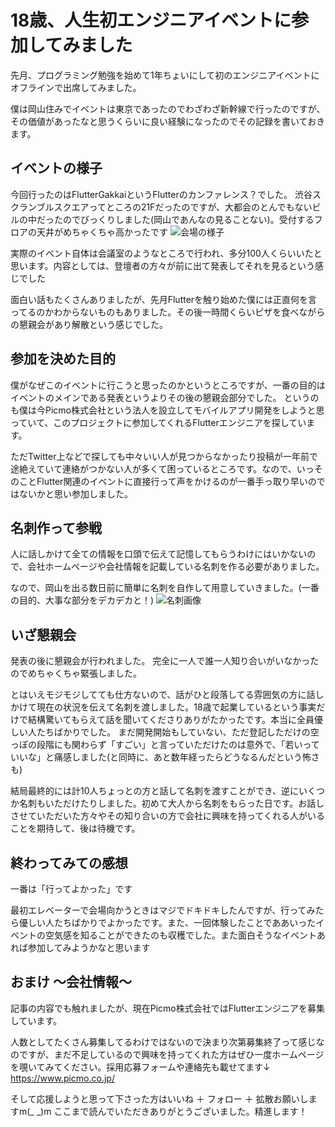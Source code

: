# 18歳、人生初エンジニアイベントに参加してみました
先月、プログラミング勉強を始めて1年ちょいにして初のエンジニアイベントにオフラインで出席してみました。

僕は岡山住みでイベントは東京であったのでわざわざ新幹線で行ったのですが、その価値があったなと思うくらいに良い経験になったのでその記録を書いておきます。

## イベントの様子
今回行ったのはFlutterGakkaiというFlutterのカンファレンス？でした。
渋谷スクランブルスクエアってところの21Fだったのですが、大都会のとんでもないビルの中だったのでびっくりしました(岡山であんなの見ることない)。受付するフロアの天井がめちゃくちゃ高かったです
![会場の様子](https://i.imgur.com/7xsD8KV.png)

実際のイベント自体は会議室のようなところで行われ、多分100人くらいいたと思います。内容としては、登壇者の方々が前に出て発表してそれを見るという感じでした

面白い話もたくさんありましたが、先月Flutterを触り始めた僕には正直何を言ってるのかわからないものもありました。その後一時間くらいピザを食べながらの懇親会があり解散という感じでした。

## 参加を決めた目的
僕がなぜこのイベントに行こうと思ったのかというところですが、一番の目的はイベントのメインである発表というよりその後の懇親会部分でした。
というのも僕は今Picmo株式会社という法人を設立してモバイルアプリ開発をしようと思っていて、このプロジェクトに参加してくれるFlutterエンジニアを探しています。

ただTwitter上などで探しても中々いい人が見つからなかったり投稿が一年前で途絶えていて連絡がつかない人が多くて困っているところです。なので、いっそのことFlutter関連のイベントに直接行って声をかけるのが一番手っ取り早いのではないかと思い参加しました。

## 名刺作って参戦
人に話しかけて全ての情報を口頭で伝えて記憶してもらうわけにはいかないので、会社ホームページや会社情報を記載している名刺を作る必要がありました。

なので、岡山を出る数日前に簡単に名刺を自作して用意していきました。(一番の目的、大事な部分をデカデカと！)
![名刺画像](https://i.imgur.com/GLHM05e.jpg)

## いざ懇親会
発表の後に懇親会が行われました。
完全に一人で誰一人知り合いがいなかったのでめちゃくちゃ緊張しました。

とはいえモジモジしてても仕方ないので、話がひと段落してる雰囲気の方に話しかけて現在の状況を伝えて名刺を渡しました。18歳で起業しているという事実だけで結構驚いてもらえて話を聞いてくださりありがたかったです。本当に全員優しい人たちばかりでした。
まだ開発開始もしていない、ただ登記しただけの空っぽの段階にも関わらず「すごい」と言っていただけたのは意外で、「若いっていいな」と痛感しました(と同時に、あと数年経ったらどうなるんだという怖さも)

結局最終的には計10人ちょっとの方と話して名刺を渡すことができ、逆にいくつか名刺もいただけたりしました。初めて大人から名刺をもらった日です。お話しさせていただいた方々やその知り合いの方で会社に興味を持ってくれる人がいることを期待して、後は待機です。

## 終わってみての感想
一番は「行ってよかった」です

最初エレベーターで会場向かうときはマジでドキドキしたんですが、行ってみたら優しい人たちばかりでよかったです。また、一回体験したことでああいったイベントの空気感を知ることができたのも収穫でした。また面白そうなイベントあれば参加してみようかなと思います

## おまけ 〜会社情報〜
記事の内容でも触れましたが、現在Picmo株式会社ではFlutterエンジニアを募集しています。

人数としてたくさん募集してるわけではないので決まり次第募集終了って感じなのですが、まだ不足しているので興味を持ってくれた方はぜひ一度ホームページを覗いてみてください。採用応募フォームや連絡先も載せてます↓
https://www.picmo.co.jp/

そして応援しようと思って下さった方はいいね ＋ フォロー ＋ 拡散お願いしますm(_ _)m
ここまで読んでいただきありがとうございました。精進します！